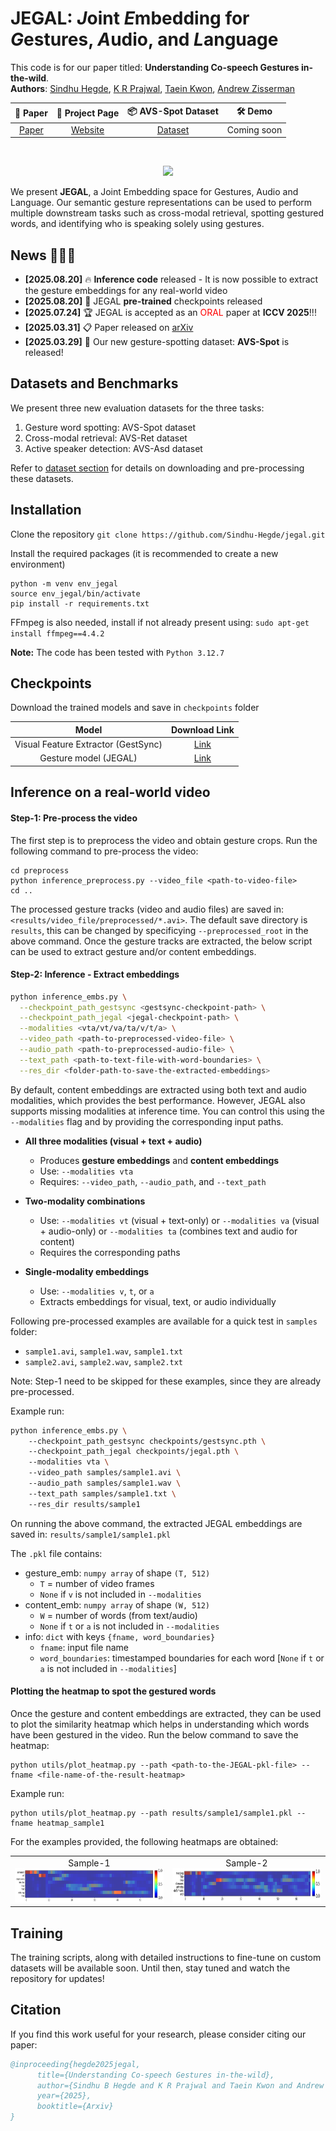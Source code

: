 # JEGAL: ***J***oint ***E***mbedding for ***G***estures, ***A***udio, and ***L***anguage

This code is for our paper titled: **Understanding Co-speech Gestures in-the-wild**.<br />
**Authors**: [Sindhu Hegde](https://sindhu-hegde.github.io), [K R Prajwal](https://www.robots.ox.ac.uk/~prajwal/), [Taein Kwon](https://taeinkwon.com/), [Andrew Zisserman](https://scholar.google.com/citations?hl=en&user=UZ5wscMAAAAJ) 

|   📝 Paper   |   📑 Project Page    |  📦 AVS-Spot Dataset | 🛠 Demo  | 
|:-----------:|:-------------------:|:------------------:|:------------------:|
| [Paper](https://arxiv.org/abs/2503.22668) | [Website](https://www.robots.ox.ac.uk/~vgg/research/jegal/) | [Dataset](https://huggingface.co/datasets/sindhuhegde/avs-spot) | Coming soon | 
<br />

<p align="center">
    <img src="assets/teaser.gif", width="450"/>
</p>

We present **JEGAL**, a Joint Embedding space for Gestures, Audio and Language. Our semantic gesture representations can be used to perform multiple downstream tasks such as cross-modal retrieval, spotting gestured words, and identifying who is speaking solely using gestures.

## News 🚀🚀🚀

- **[2025.08.20]** 🔥 **Inference code** released - It is now possible to extract the gesture embeddings for any real-world video
- **[2025.08.20]** 🧬 JEGAL **pre-trained** checkpoints released
- **[2025.07.24]** 🏆 JEGAL is accepted as an <span style="color:red;">ORAL</span> paper at  **ICCV 2025**!!!
- **[2025.03.31]** 📋 Paper released on [arXiv](https://arxiv.org/abs/2503.22668)
- **[2025.03.29]** 🤗 Our new gesture-spotting dataset: **AVS-Spot** is released!
  
  
## Datasets and Benchmarks

We present three new evaluation datasets for the three tasks: 
 1. Gesture word spotting: AVS-Spot dataset
 2. Cross-modal retrieval: AVS-Ret dataset
 3. Active speaker detection: AVS-Asd dataset

Refer to [dataset section](https://github.com/Sindhu-Hegde/jegal/tree/main/dataset) for details on downloading and pre-processing these datasets. 
  

## Installation

Clone the repository
`git clone https://github.com/Sindhu-Hegde/jegal.git`

Install the required packages (it is recommended to create a new environment)
```
python -m venv env_jegal
source env_jegal/bin/activate
pip install -r requirements.txt
```

FFmpeg is also needed, install if not already present using: `sudo apt-get install ffmpeg==4.4.2`

**Note:** The code has been tested with `Python 3.12.7` 

## Checkpoints

Download the trained models and save in `checkpoints` folder

|Model|Download Link|
|:--:|:--:|
| Visual Feature Extractor (GestSync) | [Link](https://www.robots.ox.ac.uk/~vgg/research/jegal/checkpoints/gestsync.pth)  |
| Gesture model (JEGAL) | [Link](https://https://www.robots.ox.ac.uk/~vgg/research/jegal/checkpoints/jegal.pth) |


## Inference on a real-world video

#### Step-1: Pre-process the video

The first step is to preprocess the video and obtain gesture crops. Run the following command to pre-process the video:

```
cd preprocess
python inference_preprocess.py --video_file <path-to-video-file>
cd ..
```

The processed gesture tracks (video and audio files) are saved in: `<results/video_file/preprocessed/*.avi>`. The default save directory is `results`, this can be changed by specificying `--preprocessed_root` in the above command. Once the gesture tracks are extracted, the below script can be used to extract gesture and/or content embeddings. 

#### Step-2: Inference - Extract embeddings

```bash 
python inference_embs.py \
  --checkpoint_path_gestsync <gestsync-checkpoint-path> \
  --checkpoint_path_jegal <jegal-checkpoint-path> \
  --modalities <vta/vt/va/ta/v/t/a> \
  --video_path <path-to-preprocessed-video-file> \
  --audio_path <path-to-preprocessed-audio-file> \
  --text_path <path-to-text-file-with-word-boundaries> \
  --res_dir <folder-path-to-save-the-extracted-embeddings>
```

By default, content embeddings are extracted using both text and audio modalities, which provides the best performance.  However, JEGAL also supports missing modalities at inference time.  You can control this using the `--modalities` flag and by providing the corresponding input paths.

-   **All three modalities (visual + text + audio)**
    -   Produces **gesture embeddings** and **content embeddings**
    -   Use: `--modalities vta`
    -   Requires: `--video_path`, `--audio_path`, and `--text_path`
        
-   **Two-modality combinations**
    -   Use: `--modalities vt` (visual + text-only) or `--modalities va` (visual + audio-only) or `--modalities ta` (combines text and audio for content)        
    -   Requires the corresponding paths
        
-   **Single-modality embeddings**
    -   Use: `--modalities v`, `t`, or `a`
    -   Extracts embeddings for visual, text, or audio individually
    
Following pre-processed examples are available for a quick test in `samples` folder: 
- `sample1.avi`, `sample1.wav`, `sample1.txt`
- `sample2.avi`, `sample2.wav`, `sample2.txt`

Note: Step-1 need to be skipped for these examples, since they are already pre-processed.

Example run:
```bash
python inference_embs.py \ 
	--checkpoint_path_gestsync checkpoints/gestsync.pth \ 
	--checkpoint_path_jegal checkpoints/jegal.pth \ 
	--modalities vta \ 
	--video_path samples/sample1.avi \ 
	--audio_path samples/sample1.wav \ 
	--text_path samples/sample1.txt \ 
	--res_dir results/sample1
```
On running the above command, the extracted  JEGAL embeddings  are saved in:
`results/sample1/sample1.pkl` 

The  `.pkl`  file contains:
-   gesture_emb:  `numpy array`  of shape  `(T, 512)`
    -   `T`  = number of video frames
    -   `None`  if  `v`  is not included in  `--modalities`
-   content_emb:  `numpy array`  of shape  `(W, 512)`
    -   `W`  = number of words (from text/audio)
    -   `None`  if  `t`  or  `a`  is not included in  `--modalities`    
-   info:  `dict`  with keys  `{fname, word_boundaries}`
    -   `fname`: input file name
    -   `word_boundaries`: timestamped boundaries for each word [`None`  if  `t`  or  `a`  is not included in  `--modalities`]

 
#### Plotting the heatmap to spot the gestured words

Once the gesture and content embeddings are extracted, they can be used to plot the similarity heatmap which helps in understanding which words have been gestured in the video. Run the below command to save the heatmap:

```
python utils/plot_heatmap.py --path <path-to-the-JEGAL-pkl-file> --fname <file-name-of-the-result-heatmap>
```

Example run:
```
python utils/plot_heatmap.py --path results/sample1/sample1.pkl --fname heatmap_sample1
```

For the examples provided, the following heatmaps are obtained:
<table align="center">
  <tr>
    <td align="center">
      Sample-1<br>
      <img src="assets/heatmap_sample1.png" height="55px" width="400px"/>
    </td>
    <td align="center">
      Sample-2<br>
      <img src="assets/heatmap_sample2.png" height="55px" width="400px"/>
    </td>
  </tr>
</table>

## Training

The training scripts, along with detailed instructions to fine-tune on custom datasets will be available soon. Until then, stay tuned and watch the repository for updates!


## Citation

If you find this work useful for your research, please consider citing our paper:

```bibtex
@inproceeding{hegde2025jegal,
      title={Understanding Co-speech Gestures in-the-wild}, 
      author={Sindhu B Hegde and K R Prajwal and Taein Kwon and Andrew Zisserman},
      year={2025},
      booktitle={Arxiv}
}
```